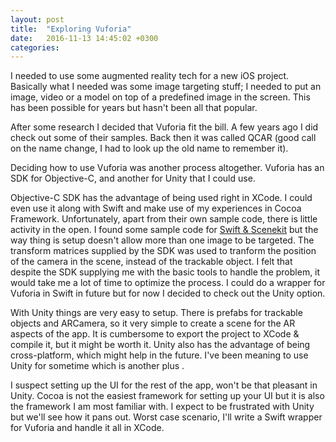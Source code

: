 ```yaml
---
layout: post
title:  "Exploring Vuforia"
date:   2016-11-13 14:45:02 +0300
categories:
---
```


I needed to use some augmented reality tech for a new iOS project. Basically
what I needed was some image targeting stuff; I needed to put an image, video or
a model on top of a predefined image in the screen. This has been possible for
years but hasn't been all that popular.

After some research I decided that Vuforia fit the bill. A few years ago I did
check out some of their samples. Back then it was called QCAR (good call on the
name change, I had to look up the old name to remember it).

Deciding how to use Vuforia was another process altogether. Vuforia has an SDK
for Objective-C, and another for Unity that I could use.

Objective-C SDK has the advantage of being used right in XCode. I could even use
it along with Swift and make use of my experiences in Cocoa Framework.
Unfortunately, apart from their own sample code, there is little activity in the
open. I found some sample code for [Swift & Scenekit](https://github.com/yshrkt/VuforiaSampleSwift)
but the way thing is setup doesn't allow more than one image to be targeted.
The transform matrices supplied by the SDK was used to tranform the position of
the camera in the scene, instead of the trackable object. I felt that despite
the SDK supplying me with the basic tools to handle the problem, it would take
me a lot of time to optimize the process. I could do a wrapper for Vuforia in
Swift in future but for now I decided to check out the Unity option.

With Unity things are very easy to setup. There is prefabs for trackable objects
and ARCamera, so it very simple to create a scene for the AR aspects of the app.
It is cumbersome to export the project to XCode & compile it, but it might be
worth it. Unity also has the advantage of being cross-platform, which might help
in the future. I've been meaning to use Unity for sometime which is another plus
.

I suspect setting up the UI for the rest of the app, won't be that pleasant in
Unity. Cocoa is not the easiest framework for setting up your UI but it is also
the framework I am most familiar with. I expect to be frustrated with Unity but
we'll see how it pans out. Worst case scenario, I'll write a Swift wrapper for
Vuforia and handle it all in XCode.     
